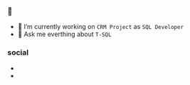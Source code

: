 ### 🤯

- 🔭 I’m currently working on `CRM Project` as `SQL Developer`
- 💬 Ask me everthing about `T-SQL`

### social 
- [<img width=14 src="https://www.flaticon.com/svg/vstatic/svg/2111/2111499.svg?token=exp=1619601454~hmac=4ea9189bc4f75742958a7f195ccea05a">](https://www.linkedin.com/in/karcanozbal/)
- [<img width=14 src="https://seeklogo.com/images/P/patreon-logo-93191455CE-seeklogo.com.png">](https://www.patreon.com/karcan)
